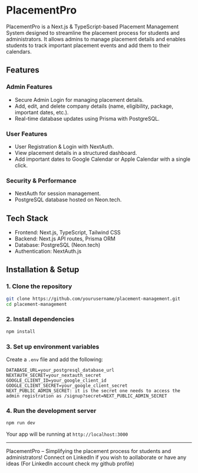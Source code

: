 # PlacementPro

PlacementPro is a Next.js & TypeScript-based Placement Management System designed to streamline the placement process for students and administrators. It allows admins to manage placement details and enables students to track important placement events and add them to their calendars.

## Features

### Admin Features
- Secure Admin Login for managing placement details.
- Add, edit, and delete company details (name, eligibility, package, important dates, etc.).
- Real-time database updates using Prisma with PostgreSQL.

### User Features
- User Registration & Login with NextAuth.
- View placement details in a structured dashboard.
- Add important dates to Google Calendar or Apple Calendar with a single click.

### Security & Performance
- NextAuth for session management.
- PostgreSQL database hosted on Neon.tech.

## Tech Stack
- Frontend: Next.js, TypeScript, Tailwind CSS
- Backend: Next.js API routes, Prisma ORM
- Database: PostgreSQL (Neon.tech)
- Authentication: NextAuth.js

## Installation & Setup

### 1. Clone the repository
```sh
git clone https://github.com/yourusername/placement-management.git
cd placement-management
```

### 2. Install dependencies
```sh
npm install
```

### 3. Set up environment variables
Create a `.env` file and add the following:
```
DATABASE_URL=your_postgresql_database_url
NEXTAUTH_SECRET=your_nextauth_secret
GOOGLE_CLIENT_ID=your_google_client_id
GOOGLE_CLIENT_SECRET=your_google_client_secret
NEXT_PUBLIC_ADMIN_SECRET: it is the secret one needs to access the admin registration as /signup?secret=NEXT_PUBLIC_ADMIN_SECRET

```

### 4. Run the development server
```sh
npm run dev
```
Your app will be running at `http://localhost:3000`

---

PlacementPro – Simplifying the placement process for students and administrators!
Connect on LinkedIn if you wish to aollaborate or have any ideas (For LinkedIn account check my github profile)

